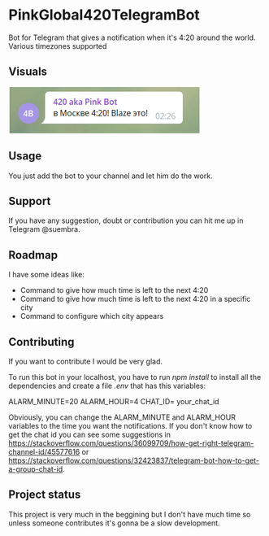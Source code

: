 # PinkGlobal420TelegramBot
Bot for Telegram that gives a notification when it's 4:20 around the world. Various timezones supported

## Visuals

![screenshot](screenshot_1.PNG)

## Usage

You just add the bot to your channel and let him do the work.

## Support

If you have any suggestion, doubt or contribution you can hit me up in Telegram @suembra.

## Roadmap

I have some ideas like:

* Command to give how much time is left to the next 4:20
* Command to give how much time is left to the next 4:20 in a specific city
* Command to configure which city appears

## Contributing

If you want to contribute I would be very glad.

To run this bot in your localhost, you have to run *npm install* to install all the dependencies and create a file *.env* that has this variables:

ALARM_MINUTE=20
ALARM_HOUR=4
CHAT_ID= your_chat_id

Obviously, you can change the ALARM_MINUTE and ALARM_HOUR variables to the time you want the notifications. If you don't know how to get the chat id you can see some suggestions in https://stackoverflow.com/questions/36099709/how-get-right-telegram-channel-id/45577616 or https://stackoverflow.com/questions/32423837/telegram-bot-how-to-get-a-group-chat-id.


## Project status

This project is very much in the beggining but I don't have much time so unless someone contributes it's gonna be a slow development.
